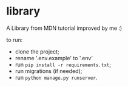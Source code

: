 # library
A Library from MDN tutorial improved by me :) 

to run:
- clone the project;
- rename '.env.example' to '.env'
- run `pip install -r requirements.txt`;
- run migrations (if needed); 
- run `python manage.py runserver`.
